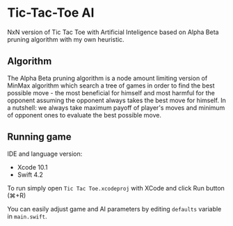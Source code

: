 # Tic-Tac-Toe AI

NxN version of Tic Tac Toe with Artificial Inteligence based on Alpha Beta pruning algorithm with my own heuristic.

## Algorithm
The Alpha Beta pruning algorithm is a node amount limiting version of MinMax algorithm which search a tree of games in order to find the best possible move - the most beneficial for himself and most harmful for the opponent assuming the opponent always takes the best move for himself. In a nutshell: we always take maximum payoff of player's moves and minimum of opponent ones to evaluate the best possible move.

## Running game
IDE and language version:
- Xcode 10.1
- Swift 4.2

To run simply open `Tic Tac Toe.xcodeproj` with XCode and click Run button (⌘+R)

You can easily adjust game and AI parameters by editing `defaults` variable in `main.swift`.
